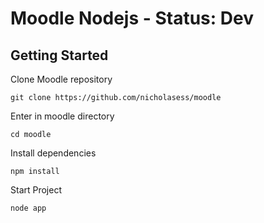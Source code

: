 # Moodle Nodejs - Status: Dev

## Getting Started

Clone Moodle repository

```
git clone https://github.com/nicholasess/moodle
```

Enter in moodle directory

```
cd moodle
```

Install dependencies

```
npm install
```

Start Project

```
node app
```